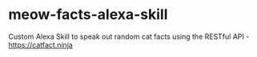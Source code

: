 # meow-facts-alexa-skill
Custom Alexa Skill to speak out random cat facts using the RESTful API - https://catfact.ninja

